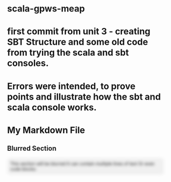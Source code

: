 # scala-gpws-meap
# first commit from unit 3 - creating SBT Structure and some old code from trying the scala and sbt consoles.
# Errors were intended, to prove points and illustrate how the sbt and scala console works.

# My Markdown File

## Blurred Section

<div style="filter: blur(5px); background-color: #f0f0f0; padding: 10px; border-radius: 10px;">
This section will be blurred
It can contain multiple lines of text
Or even code blocks:
